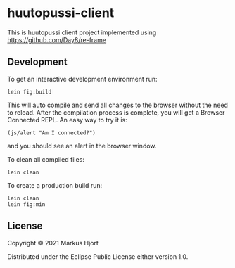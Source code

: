 # huutopussi-client

This is huutopussi client project implemented using https://github.com/Day8/re-frame

## Development

To get an interactive development environment run:

    lein fig:build

This will auto compile and send all changes to the browser without the
need to reload. After the compilation process is complete, you will
get a Browser Connected REPL. An easy way to try it is:

    (js/alert "Am I connected?")

and you should see an alert in the browser window.

To clean all compiled files:

	lein clean

To create a production build run:

	lein clean
	lein fig:min

## License

Copyright © 2021 Markus Hjort

Distributed under the Eclipse Public License either version 1.0.
